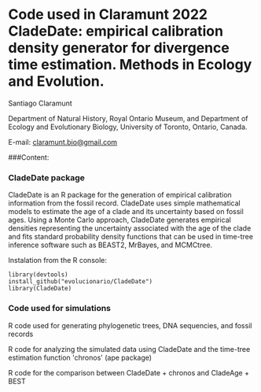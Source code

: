 # Code used in Claramunt 2022 CladeDate: empirical calibration density generator for divergence time estimation. Methods in Ecology and Evolution.

Santiago Claramunt

Department of Natural History, Royal Ontario Museum, and
Department of Ecology and Evolutionary Biology, University of Toronto, Ontario, Canada.

E-mail: claramunt.bio@gmail.com

###Content:

### CladeDate package

CladeDate is an R package for the generation of empirical calibration information from the fossil record. CladeDate uses simple mathematical models to estimate the age of a clade and its uncertainty based on fossil ages. Using a Monte Carlo approach, CladeDate generates empirical densities representing the uncertainty associated with the age of the clade and fits standard probability density functions that can be used in time-tree inference software such as BEAST2, MrBayes, and MCMCtree.

Instalation from the R console:

````
library(devtools)
install_github("evolucionario/CladeDate")
library(CladeDate)
````

### Code used for simulations

  R code used for generating phylogenetic trees, DNA sequencies, and fossil records
  
  R code for analyzing the simulated data using CladeDate and the time-tree estimation function 'chronos' (ape package) 

  R code for the comparison between CladeDate + chronos and CladeAge + BEST
